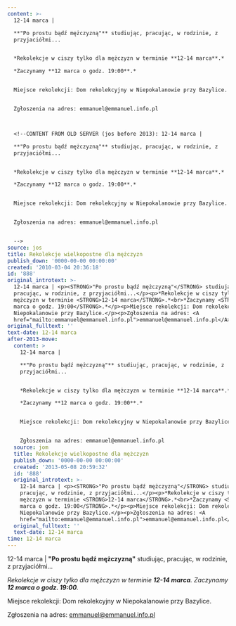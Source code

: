 ```yaml
---
content: >-
  12-14 marca | 

  **"Po prostu bądź mężczyzną"** studiując, pracując, w rodzinie, z
  przyjaciółmi...


  *Rekolekcje w ciszy tylko dla mężczyzn w terminie **12-14 marca**.*

  *Zaczynamy **12 marca o godz. 19:00**.*


  Miejsce rekolekcji: Dom rekolekcyjny w Niepokalanowie przy Bazylice.


  Zgłoszenia na adres: emmanuel@emmanuel.info.pl



  <!--CONTENT FROM OLD SERVER (jos before 2013): 12-14 marca | 

  **"Po prostu bądź mężczyzną"** studiując, pracując, w rodzinie, z
  przyjaciółmi...


  *Rekolekcje w ciszy tylko dla mężczyzn w terminie **12-14 marca**.*

  *Zaczynamy **12 marca o godz. 19:00**.*


  Miejsce rekolekcji: Dom rekolekcyjny w Niepokalanowie przy Bazylice.


  Zgłoszenia na adres: emmanuel@emmanuel.info.pl


  -->
source: jos
title: Rekolekcje wielkopostne dla mężczyzn
publish_down: '0000-00-00 00:00:00'
created: '2010-03-04 20:36:18'
id: '888'
original_introtext: >-
  12-14 marca | <p><STRONG>"Po prostu bądź mężczyzną"</STRONG> studiując,
  pracując, w rodzinie, z przyjaciółmi...</p><p>*Rekolekcje w ciszy tylko dla
  mężczyzn w terminie <STRONG>12-14 marca</STRONG>.*<br>*Zaczynamy <STRONG>12
  marca o godz. 19:00</STRONG>.*</p><p>Miejsce rekolekcji: Dom rekolekcyjny w
  Niepokalanowie przy Bazylice.</p><p>Zgłoszenia na adres: <A
  href="mailto:emmanuel@emmanuel.info.pl">emmanuel@emmanuel.info.pl</A></p>
original_fulltext: ''
text-date: 12-14 marca
after-2013-move:
  content: >
    12-14 marca | 

    **"Po prostu bądź mężczyzną"** studiując, pracując, w rodzinie, z
    przyjaciółmi...


    *Rekolekcje w ciszy tylko dla mężczyzn w terminie **12-14 marca**.*

    *Zaczynamy **12 marca o godz. 19:00**.*


    Miejsce rekolekcji: Dom rekolekcyjny w Niepokalanowie przy Bazylice.


    Zgłoszenia na adres: emmanuel@emmanuel.info.pl
  source: jom
  title: Rekolekcje wielkopostne dla mężczyzn
  publish_down: '0000-00-00 00:00:00'
  created: '2013-05-08 20:59:32'
  id: '888'
  original_introtext: >-
    12-14 marca | <p><STRONG>"Po prostu bądź mężczyzną"</STRONG> studiując,
    pracując, w rodzinie, z przyjaciółmi...</p><p>*Rekolekcje w ciszy tylko dla
    mężczyzn w terminie <STRONG>12-14 marca</STRONG>.*<br>*Zaczynamy <STRONG>12
    marca o godz. 19:00</STRONG>.*</p><p>Miejsce rekolekcji: Dom rekolekcyjny w
    Niepokalanowie przy Bazylice.</p><p>Zgłoszenia na adres: <A
    href="mailto:emmanuel@emmanuel.info.pl">emmanuel@emmanuel.info.pl</A></p>
  original_fulltext: ''
  text-date: 12-14 marca
time: 12-14 marca
---
```

12-14 marca | 
**"Po prostu bądź mężczyzną"** studiując, pracując, w rodzinie, z przyjaciółmi...

*Rekolekcje w ciszy tylko dla mężczyzn w terminie **12-14 marca**.*
*Zaczynamy **12 marca o godz. 19:00**.*

Miejsce rekolekcji: Dom rekolekcyjny w Niepokalanowie przy Bazylice.

Zgłoszenia na adres: emmanuel@emmanuel.info.pl


<!--CONTENT FROM OLD SERVER (jos before 2013): 12-14 marca | 
**"Po prostu bądź mężczyzną"** studiując, pracując, w rodzinie, z przyjaciółmi...

*Rekolekcje w ciszy tylko dla mężczyzn w terminie **12-14 marca**.*
*Zaczynamy **12 marca o godz. 19:00**.*

Miejsce rekolekcji: Dom rekolekcyjny w Niepokalanowie przy Bazylice.

Zgłoszenia na adres: emmanuel@emmanuel.info.pl

-->

<!--{{json:{"created_date":"2010-03-04 20:36:18","publish_down":"0000-00-00 00:00:00","id":"888"}}}-->